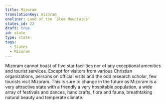 ```yaml
---
title: Mizoram
translationKey: mizoram
oneliner: Land of the `Blue Mountains'
states_id: 22
draft: true
id: state
type: state
tags:
  - States
  - Mizoram
---
```

Mizoram cannot boast of five star facilities nor of any exceptional amenities and tourist services. Except for visitors from various Christian organizations, persons on official visits and the odd research scholar, few tourists visit Mizoram.    This is sure to change in the future as Mizoram is a very attractive state with a friendly a very hospitable population, a wide array of festivals and dances, handicrafts, flora and fauna, breathtaking natural beauty and temperate climate.    